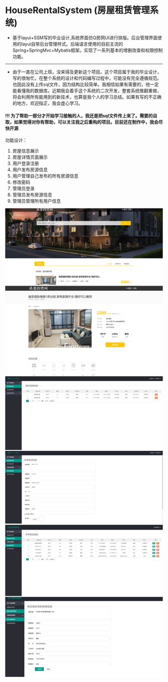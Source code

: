 # HouseRentalSystem (房屋租赁管理系统)


-  基于layui+SSM写的毕业设计,系统界面仿Q房网UI进行排版。后台管理界面使用的layui自带后台管理样式。后端语言使用的目前主流的Spring+SpringMvc+Mybatis框架。实现了一系列基本的增删改查和权限控制功能。

---

- 由于一直在公司上班，没来得及更新这个项目。这个项目属于我的毕业设计，写的很匆忙。在整个系统的设计和代码编写过程中，可能没有完全遵循规范。也因此没有上传sql文件，因为结构比较简单。我相信如果有需要的，他一定能看懂我的数据库。近期我会着手这个系统的二次开发，整套系统推翻重做，将会利用所有能用到的新技术，也算是我个人的学习总结。如果有写的不正确的地方，欢迎指正，我会虚心学习。



#### !!! 为了帮助一部分才开始学习接触的人，我还是把sql文件传上来了。需要的自取，如果觉得对你有帮助，可以关注我之后重构的项目。目前还在制作中，我会尽快开源



功能设计：
1. 房屋信息展示
2. 房屋详情页面展示
3. 用户登录注册
4. 用户发布房源信息
5. 用户管理自己发布的所有房源信息
6. 修改密码
7. 管理员登录
8. 管理员发布房源信息
9. 管理员管理所有用户信息


![image](/WebContent/img/des01.png)
![image](/WebContent/img/des02.png)
![image](/WebContent/img/des03.png)
![image](/WebContent/img/des04.png)
![image](/WebContent/img/des05.png)
![image](/WebContent/img/des06.png)